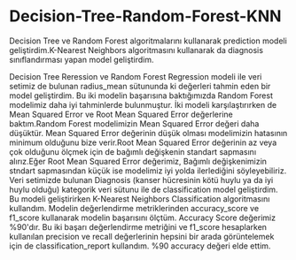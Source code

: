 # Decision-Tree-Random-Forest-KNN
Decision Tree ve Random Forest algoritmalarını kullanarak prediction modeli geliştirdim.K-Nearest Neighbors algoritmasını kullanarak da diagnosis sınıflandırması yapan model geliştirdim.

Decision Tree Reression ve Random Forest Regression modeli ile veri setimiz de bulunan radius_mean sütununda ki değerleri tahmin eden bir model geliştirdim.
Bu iki modelin başarısına baktığımızda Random Forest modelimiz daha iyi tahminlerde bulunmuştur.
İki modeli karşılaştırırken de Mean Squared Error ve Root Mean Squared Error değerlerine baktım.Random Forest modelimizin Mean Squared Error değeri daha düşüktür.
Mean Squared Error değerinin düşük olması modelimizin hatasının minimum olduğunu bize verir.Root Mean Squared Error değerinin az veya çok olduğunu ölçmek için de bağımlı değişkenin standart sapmasını alırız.Eğer Root Mean Squared Error değerimiz, Bağımlı değişkenimizin stndart sapmasından küçük ise modelimiz iyi yolda ilerlediğini söyleyebiliriz.
Veri setimizde bulunan Diagnosis (kanser hücresinin kötü huylu ya da iyi huylu olduğu) kategorik veri sütunu ile de classification model geliştirdim.
Bu modeli geliştirirken K-Nearest Neighbors Classification algoritmasını kullandım.
Modelin değerlendirme metriklerinden accuracy_score ve f1_score kullanarak modelin başarısını ölçtüm. Accuracy Score değerimiz %90'dır.
Bu iki başarı değerlendirme metriğini ve f1_score hesaplarken kullanılan precision ve recall değerlerinin hepsini bir arada görüntelemek için de classification_report kullandım.
%90 accuracy değeri elde ettim.

